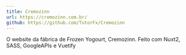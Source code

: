 ```yaml
---
title: Cremozinn
url: https://cremozinn.com.br/
github: https://github.com/TutorFx/Cremozinn
---
```


O website da fábrica de Frozen Yogourt, Cremozinn. Feito com Nuxt2, SASS, GoogleAPIs e Vuetify
